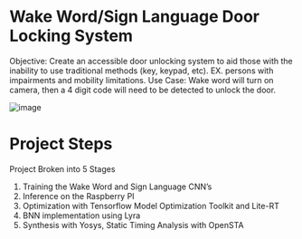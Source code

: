 <h1> Wake Word/Sign Language Door Locking System </h1>


Objective: Create an accessible door unlocking system to aid those with the inability to use traditional methods (key, keypad, etc). EX. persons with impairments and mobility limitations.
Use Case: Wake word will turn on camera, then a 4 digit code will need to be detected to unlock the door.

![image](https://github.com/user-attachments/assets/6e40e04d-a8b9-40f4-a6fc-46f5e36e94f9)

 

<h1> Project Steps </h1>

Project Broken into 5 Stages
1.	Training  the Wake Word and Sign Language CNN’s
2.	Inference on the Raspberry PI
3.	Optimization with Tensorflow Model Optimization Toolkit and Lite-RT
4.	BNN implementation using Lyra
5.	Synthesis with Yosys, Static Timing Analysis with OpenSTA

